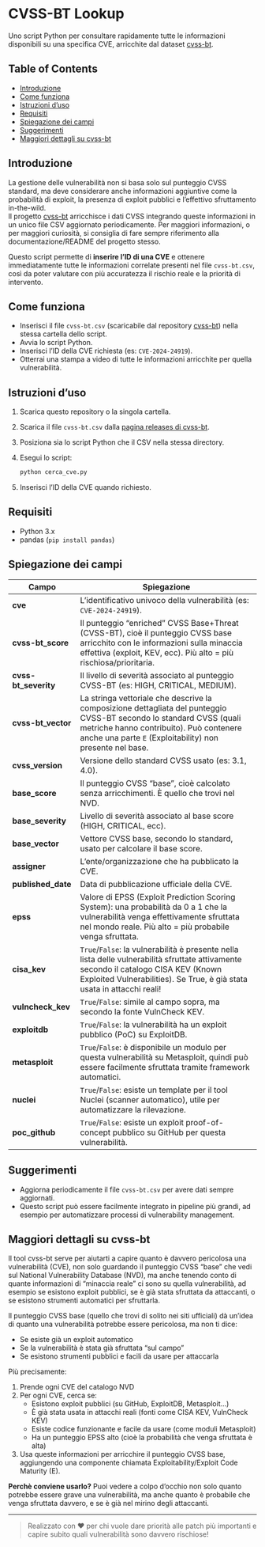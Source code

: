 # CVSS-BT Lookup

Uno script Python per consultare rapidamente tutte le informazioni disponibili su una specifica CVE, arricchite dal dataset [cvss-bt](https://github.com/t0sche/cvss-bt).

## Table of Contents

- [Introduzione](#introduzione)
- [Come funziona](#come-funziona)
- [Istruzioni d’uso](#istruzioni-duso)
- [Requisiti](#requisiti)
- [Spiegazione dei campi](#spiegazione-dei-campi)
- [Suggerimenti](#suggerimenti)
- [Maggiori dettagli su cvss-bt](#maggiori-dettagli-su-cvss-bt)

## Introduzione

La gestione delle vulnerabilità non si basa solo sul punteggio CVSS standard, ma deve considerare anche informazioni aggiuntive come la probabilità di exploit, la presenza di exploit pubblici e l’effettivo sfruttamento in-the-wild.  
Il progetto [cvss-bt](https://github.com/t0sche/cvss-bt) arricchisce i dati CVSS integrando queste informazioni in un unico file CSV aggiornato periodicamente. Per maggiori informazioni, o per maggiori curiosità, si consiglia di fare sempre riferimento alla documentazione/README del progetto stesso.

Questo script permette di **inserire l’ID di una CVE** e ottenere immediatamente tutte le informazioni correlate presenti nel file `cvss-bt.csv`, così da poter valutare con più accuratezza il rischio reale e la priorità di intervento.

## Come funziona

- Inserisci il file `cvss-bt.csv` (scaricabile dal repository [cvss-bt](https://github.com/t0sche/cvss-bt/releases)) nella stessa cartella dello script.
- Avvia lo script Python.
- Inserisci l’ID della CVE richiesta (es: `CVE-2024-24919`).
- Otterrai una stampa a video di tutte le informazioni arricchite per quella vulnerabilità.

## Istruzioni d’uso

1. Scarica questo repository o la singola cartella.
2. Scarica il file `cvss-bt.csv` dalla [pagina releases di cvss-bt](https://github.com/t0sche/cvss-bt/releases).
3. Posiziona sia lo script Python che il CSV nella stessa directory.
4. Esegui lo script:

    ```python
    python cerca_cve.py
    ```
5. Inserisci l’ID della CVE quando richiesto.

## Requisiti

- Python 3.x
- pandas (`pip install pandas`)

## Spiegazione dei campi

| Campo              | Spiegazione |
|--------------------|-------------|
| **cve**            | L’identificativo univoco della vulnerabilità (es: `CVE-2024-24919`). |
| **cvss-bt_score**  | Il punteggio “enriched” CVSS Base+Threat (CVSS-BT), cioè il punteggio CVSS base arricchito con le informazioni sulla minaccia effettiva (exploit, KEV, ecc). Più alto = più rischiosa/prioritaria. |
| **cvss-bt_severity** | Il livello di severità associato al punteggio CVSS-BT (es: HIGH, CRITICAL, MEDIUM). |
| **cvss-bt_vector** | La stringa vettoriale che descrive la composizione dettagliata del punteggio CVSS-BT secondo lo standard CVSS (quali metriche hanno contribuito). Può contenere anche una parte `E` (Exploitability) non presente nel base. |
| **cvss_version**   | Versione dello standard CVSS usato (es: 3.1, 4.0). |
| **base_score**     | Il punteggio CVSS “base”, cioè calcolato senza arricchimenti. È quello che trovi nel NVD. |
| **base_severity**  | Livello di severità associato al base score (HIGH, CRITICAL, ecc). |
| **base_vector**    | Vettore CVSS base, secondo lo standard, usato per calcolare il base score. |
| **assigner**       | L’ente/organizzazione che ha pubblicato la CVE. |
| **published_date** | Data di pubblicazione ufficiale della CVE. |
| **epss**           | Valore di EPSS (Exploit Prediction Scoring System): una probabilità da 0 a 1 che la vulnerabilità venga effettivamente sfruttata nel mondo reale. Più alto = più probabile venga sfruttata. |
| **cisa_kev**       | `True`/`False`: la vulnerabilità è presente nella lista delle vulnerabilità sfruttate attivamente secondo il catalogo CISA KEV (Known Exploited Vulnerabilities). Se True, è già stata usata in attacchi reali! |
| **vulncheck_kev**  | `True`/`False`: simile al campo sopra, ma secondo la fonte VulnCheck KEV. |
| **exploitdb**      | `True`/`False`: la vulnerabilità ha un exploit pubblico (PoC) su ExploitDB. |
| **metasploit**     | `True`/`False`: è disponibile un modulo per questa vulnerabilità su Metasploit, quindi può essere facilmente sfruttata tramite framework automatici. |
| **nuclei**         | `True`/`False`: esiste un template per il tool Nuclei (scanner automatico), utile per automatizzare la rilevazione. |
| **poc_github**     | `True`/`False`: esiste un exploit proof-of-concept pubblico su GitHub per questa vulnerabilità. |

## Suggerimenti

- Aggiorna periodicamente il file `cvss-bt.csv` per avere dati sempre aggiornati.
- Questo script può essere facilmente integrato in pipeline più grandi, ad esempio per automatizzare processi di vulnerability management.

## Maggiori dettagli su cvss-bt

Il tool cvss-bt serve per aiutarti a capire quanto è davvero pericolosa una vulnerabilità (CVE), non solo guardando il punteggio CVSS “base” che vedi sul National Vulnerability Database (NVD), ma anche tenendo conto di quante informazioni di “minaccia reale” ci sono su quella vulnerabilità, ad esempio se esistono exploit pubblici, se è già stata sfruttata da attaccanti, o se esistono strumenti automatici per sfruttarla.

Il punteggio CVSS base (quello che trovi di solito nei siti ufficiali) dà un’idea di quanto una vulnerabilità potrebbe essere pericolosa, ma non ti dice:

- Se esiste già un exploit automatico
- Se la vulnerabilità è stata già sfruttata “sul campo”
- Se esistono strumenti pubblici e facili da usare per attaccarla

Più precisamente:

1. Prende ogni CVE del catalogo NVD
2. Per ogni CVE, cerca se:
    - Esistono exploit pubblici (su GitHub, ExploitDB, Metasploit…)
    - È già stata usata in attacchi reali (fonti come CISA KEV, VulnCheck KEV)
    - Esiste codice funzionante e facile da usare (come moduli Metasploit)
    - Ha un punteggio EPSS alto (cioè la probabilità che venga sfruttata è alta)
3. Usa queste informazioni per arricchire il punteggio CVSS base, aggiungendo una componente chiamata Exploitability/Exploit Code Maturity (E).

**Perchè conviene usarlo?** Puoi vedere a colpo d’occhio non solo quanto potrebbe essere grave una vulnerabilità, ma anche quanto è probabile che venga sfruttata davvero, e se è già nel mirino degli attaccanti.

---

> Realizzato con ❤️ per chi vuole dare priorità alle patch più importanti e capire subito quali vulnerabilità sono davvero rischiose!
